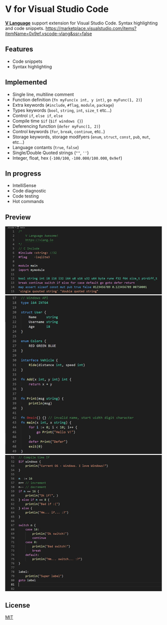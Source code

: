 # V for Visual Studio Code
[**V Language**](https://vlang.io) support extension for Visual Studio Code. Syntax highlighting and code snippets.
https://marketplace.visualstudio.com/items?itemName=0x9ef.vscode-vlang&ssr=false

## Features
* Code snippets
* Syntax highlighting 

## Implemented
* Single line, multiline comment
* Function definition (`fn myFunc(x int, y int)`, `go myFunc(1, 2)`)
* Extra keywords (`#include`, `#flag`, `module`, `package`)
* Types keywords (`bool`, `string`, `int`, `size_t` etc...)
* Control `if`, `else if`, `else`
* Compile time `$if` (`$if windows {}`)
* Deferencing function (`defer myFunc(1, 2)`)
* Control keywords (`for`, `break`, `continue`, etc..)
* Storage keywords, storage modifyers (`enum`, `struct`, `const`, `pub`, `mut`, etc...) 
* Language contants (`true`, `false`)
* Single/Double Quoted strings (`""`, `''`)
* Integer, float, hex (`-100/100`, `-100.000/100.000`, `0x9ef`)
  
## In progress
* IntelliSense
* Code diagnostic
* Code testing
* Hot commands

## Preview
![First screenshot](./images/1.JPG)
![Second screenshot](./images/2.JPG)
![Third screenshot](./images/3.JPG)
## License
[MIT](./LICENSE)
